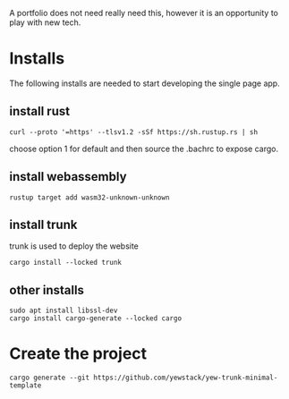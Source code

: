 
A portfolio does not need really need this, however it is an opportunity to play with new tech.

# Installs
The following installs are needed to start developing the single page app.

## install rust
```
curl --proto '=https' --tlsv1.2 -sSf https://sh.rustup.rs | sh
```
choose option 1 for default and then source the .bachrc to expose cargo.

## install webassembly
```
rustup target add wasm32-unknown-unknown
```

## install trunk
trunk is used to deploy the website
```
cargo install --locked trunk
```

## other installs
```
sudo apt install libssl-dev
cargo install cargo-generate --locked cargo
```

# Create the project
```
cargo generate --git https://github.com/yewstack/yew-trunk-minimal-template
```
